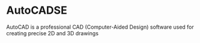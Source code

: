 # AutoCADSE
AutoCAD is a professional CAD (Computer-Aided Design) software used for creating precise 2D and 3D drawings
